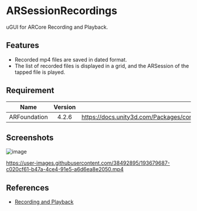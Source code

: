 # ARSessionRecordings

uGUI for ARCore Recording and Playback.

## Features
- Recorded mp4 files are saved in dated format.
- The list of recorded files is displayed in a grid, and the ARSession of the tapped file is played.

## Requirement
| Name | Version | URL |
| :--: | :-----: | :-: |
| ARFoundation | 4.2.6 | https://docs.unity3d.com/Packages/com.unity.xr.arfoundation@4.2/manual/index.html |


## Screenshots

![image](https://user-images.githubusercontent.com/38492895/193679607-45cc0b42-cb63-46eb-a45d-a6842738d1b0.png)

https://user-images.githubusercontent.com/38492895/193679687-c020cf61-b47a-4ce4-91e5-a6d6ea8e2050.mp4

## References
- [Recording and Playback](https://developers.google.com/ar/develop/recording-and-playback)
